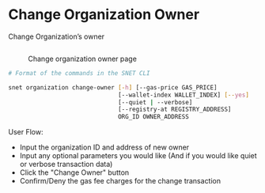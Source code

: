 # Change Organization Owner

Change Organization’s owner

<figure><img src="/assets/images/products/TUI/Screenshot 2024-08-16 at 8.44.45 PM.png" alt=""><figcaption><p>Change organization owner page</p></figcaption></figure>

```bash
# Format of the commands in the SNET CLI

snet organization change-owner [-h] [--gas-price GAS_PRICE]
                               [--wallet-index WALLET_INDEX] [--yes]
                               [--quiet | --verbose]
                               [--registry-at REGISTRY_ADDRESS]
                               ORG_ID OWNER_ADDRESS
```

User Flow:

* Input the organization ID and address of new owner&#x20;
* Input any optional parameters you would like (And if you would like quiet or verbose transaction data)
* Click the "Change Owner" button
* Confirm/Deny the gas fee charges for the change transaction
